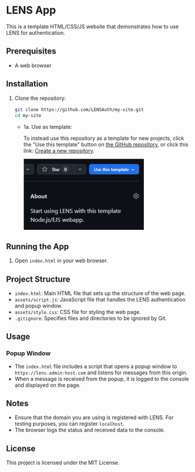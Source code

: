 # LENS App

This is a template HTML/CSS/JS website that demonstrates how to use LENS for authentication.

## Prerequisites

- A web browser

## Installation

1. Clone the repository:

    ```sh
    git clone https://github.com/LENSAuth/my-site.git
    cd my-site
    ```

   - 1a. Use as template:

       To instead use this repository as a template for new projects, click the "Use this template" button on [the GitHub repository](https://github.com/LENSAuth/my-site), or click this link: [Create a new repository](https://github.com/new?template_name=my-site&template_owner=LENSAuth).

       ![Use this template](githubTemplate.gif)

## Running the App

1. Open `index.html` in your web browser.

## Project Structure

- `index.html`: Main HTML file that sets up the structure of the web page.
- `assets/script.js`: JavaScript file that handles the LENS authentication and popup window.
- `assets/style.css`: CSS file for styling the web page.
- `.gitignore`: Specifies files and directories to be ignored by Git.

## Usage

### Popup Window

- The `index.html` file includes a script that opens a popup window to `https://lens.admin-host.com` and listens for messages from this origin.
- When a message is received from the popup, it is logged to the console and displayed on the page.

## Notes

- Ensure that the domain you are using is registered with LENS. For testing purposes, you can register `localhost`.
- The browser logs the status and received data to the console.

## License

This project is licensed under the MIT License.
